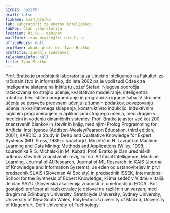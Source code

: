 ```yaml
---
SICRIS: '02275'
draft: false
fixName: ivan_bratko
lab: Laboratorij za umetno inteligenco
labPos: Član laboratorija
location: R3.58 - Kabinet
mailInfo: ivan.bratko@fri.uni-lj.si
officeHours: null
profName: akad. prof. dr. Ivan Bratko
profTitle: Zunanji sodelavec
telephoneInfo: null
title: Ivan Bratko
---
```



Prof. Bratko je predstojnik laboratorija za Umetno inteligenco na Fakulteti za računalništvo in informatiko, do leta 2002 pa je vodil tudi Odsek za inteligentne sisteme na Inštitutu Jožef Stefan. Njegova področja raziskovanja so strojno učenje, kvalitativno modeliranje, inteligentna robotika, hevristično programiranje in programi za igranje šaha. V strojnem učenju se posveča predvsem učenju iz šumnih podatkov, povezovanju učenja in kvalitativnega sklepanja, konstruktivno indukcijo, induktivnim logičnim programiranjem in aplikacijami strojnega učenja, med drugim v medicini in vodenju dinamičnih sistemov.
Prof. Bratko je avtor več kot 200 znanstvenih člankov in številnih knjig, med njimi Prolog Programming for Artificial Intelligence (Addison-Wesley/Pearson Education, third edition, 2001), KARDIO: a Study in Deep and Qualitative Knowledge for Expert Systems (MIT Press, 1989; s soavtorji I. Mozetič in N. Lavrač) in Machine Learning and Data Mining: Methods and Applications (Wiley, 1998; sourednika R.S. Michalski in M. Kubat).
Prof. Bratko je član uredniških odborov številnih znanstvenih revij, kot so  Artificial Intelligence, Machine Learning, Journal of AI Research, Journal of ML Research, in KAIS (Journal of Knowledge and Information Systems). Je eden od ustanoviteljev in prvi predsednik SLAIS (Slovenian AI Society) in predsednik ISSEK, International School for the Synthesis of Expert Knowledge, ki ima sedež v Vidmu v Italiji. Je član SAZU (Slovenska akademija znanosti in umetnosti) in ECCAI.
Kot gostujoči profesor ali raziskovalec je deloval na različnih univerzah, med drugim na Edinburgh University, Strathclyde University, Sydney University, University of New South Wales, Polytechnic University of Madrid, University of Klagenfurt, Delft University of Technology.